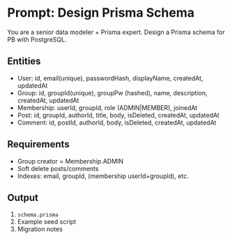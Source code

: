 # Prompt: Design Prisma Schema

You are a senior data modeler + Prisma expert.
Design a Prisma schema for PB with PostgreSQL.

## Entities
- User: id, email(unique), passwordHash, displayName, createdAt, updatedAt
- Group: id, groupId(unique), groupPw (hashed), name, description, createdAt, updatedAt
- Membership: userId, groupId, role (ADMIN|MEMBER), joinedAt
- Post: id, groupId, authorId, title, body, isDeleted, createdAt, updatedAt
- Comment: id, postId, authorId, body, isDeleted, createdAt, updatedAt

## Requirements
- Group creator = Membership.ADMIN
- Soft delete posts/comments
- Indexes: email, groupId, (membership userId+groupId), etc.

## Output
1. `schema.prisma`
2. Example seed script
3. Migration notes
